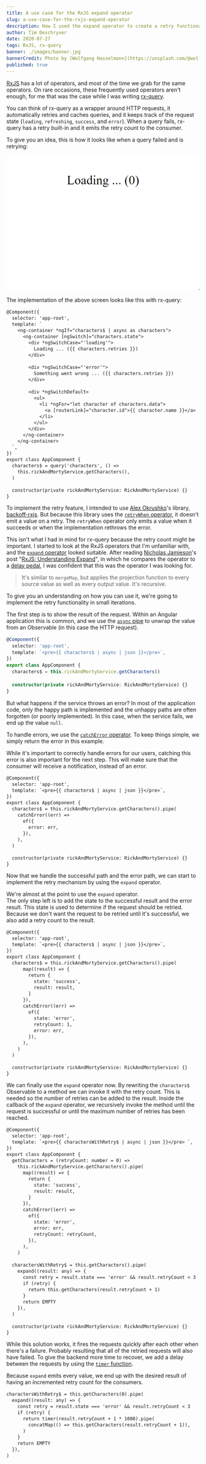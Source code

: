 ```yaml
---
title: A use case for the RxJS expand operator
slug: a-use-case-for-the-rxjs-expand-operator
description: How I used the expand operator to create a retry functionality in rx-query.
author: Tim Deschryver
date: 2020-07-27
tags: RxJS, rx-query
banner: ./images/banner.jpg
bannerCredit: Photo by [Wolfgang Hasselmann](https://unsplash.com/@wolfgang_hasselmann) on [Unsplash](https://unsplash.com)
published: true
---
```


[RxJS](https://rxjs.dev/) has a lot of operators, and most of the time we grab for the same operators.
On rare occasions, these frequently used operators aren't enough, for me that was the case while I was writing [rx-query](https://github.com/timdeschryver/rx-query).

You can think of rx-query as a wrapper around HTTP requests, it automatically retries and caches queries, and it keeps track of the request state (`loading`, `refreshing`, `success`, and `error`). When a query fails, rx-query has a retry built-in and it emits the retry count to the consumer.

To give you an idea, this is how it looks like when a query failed and is retrying:

![While we're waiting on a response we are in the "loading" state. When a query fails, the retry counter is incremented. After 3 retries it lands in the "error" state.](./images/retry.gif)

The implementation of the above screen looks like this with rx-query:

```ts{6-12}{25-28}
@Component({
  selector: 'app-root',
  template: `
    <ng-container *ngIf="characters$ | async as characters">
      <ng-container [ngSwitch]="characters.state">
        <div *ngSwitchCase="'loading'">
          Loading ... ({{ characters.retries }})
        </div>

        <div *ngSwitchCase="'error'">
          Something went wrong ... ({{ characters.retries }})
        </div>

        <div *ngSwitchDefault>
          <ul>
            <li *ngFor="let character of characters.data">
              <a [routerLink]="character.id">{{ character.name }}</a>
            </li>
          </ul>
        </div>
      </ng-container>
    </ng-container>
  `,
})
export class AppComponent {
  characters$ = query('characters', () =>
    this.rickAndMortyService.getCharacters(),
  )

  constructor(private rickAndMortyService: RickAndMortyService) {}
}
```

To implement the retry feature, I intended to use [Alex Okrushko](https://twitter.com/AlexOkrushko)'s library, [backoff-rxjs](https://github.com/alex-okrushko/backoff-rxjs). But because this library uses the [`retryWhen` operator](https://rxjs.dev/api/operators/retryWhen), it doesn't emit a value on a retry. The `retryWhen` operator only emits a value when it succeeds or when the implementation rethrows the error.

This isn't what I had in mind for rx-query because the retry count might be important.
I started to look at the RxJS operators that I'm unfamiliar with, and the [`expand` operator](https://rxjs.dev/api/operators/expand) looked suitable. After reading [Nicholas Jamieson](https://twitter.com/ncjamieson)'s post "[RxJS: Understanding Expand](https://ncjamieson.com/understanding-expand/)", in which he compares the operator to a [delay pedal](<https://en.wikipedia.org/wiki/Delay_(audio_effect)>), I was confident that this was the operator I was looking for.

> It's similar to `mergeMap`, but applies the projection function to every source value as well as every output value. It's recursive.

To give you an understanding on how you can use it, we're going to implement the retry functionality in small iterations.

The first step is to show the result of the request.
Within an Angular application this is common, and we use the [`async` pipe](https://angular.io/api/common/AsyncPipe) to unwrap the value from an Observable (in this case the HTTP request).

```ts
@Component({
  selector: 'app-root',
  template: `<pre>{{ characters$ | async | json }}</pre>`,
})
export class AppComponent {
  characters$ = this.rickAndMortyService.getCharacters()

  constructor(private rickAndMortyService: RickAndMortyService) {}
}
```

But what happens if the service throws an error? In most of the application code, only the happy path is implemented and the unhappy paths are often forgotten (or poorly implemented).
In this case, when the service fails, we end up the value `null`.

To handle errors, we use the [`catchError` operator](https://rxjs.dev/api/operators/catchError).
To keep things simple, we simply return the error in this example.

While it's important to correctly handle errors for our users, catching this error is also important for the next step.
This will make sure that the consumer will receive a notification, instead of an error.

```ts{7-11}
@Component({
  selector: 'app-root',
  template: `<pre>{{ characters$ | async | json }}</pre>`,
})
export class AppComponent {
  characters$ = this.rickAndMortyService.getCharacters().pipe(
    catchError((err) =>
      of({
        error: err,
      }),
    ),
  )

  constructor(private rickAndMortyService: RickAndMortyService) {}
}
```

Now that we handle the successful path and the error path, we can start to implement the retry mechanism by using the `expand` operator.

We're almost at the point to use the `expand` operator.  
The only step left is to add the state to the successful result and the error result.
This state is used to determine if the request should be retried.
Because we don't want the request to be retried until it's successful, we also add a retry count to the result.

```ts{9}{15-16}
@Component({
  selector: 'app-root',
  template: `<pre>{{ characters$ | async | json }}</pre>`,
})
export class AppComponent {
  characters$ = this.rickAndMortyService.getCharacters().pipe(
      map((result) => {
        return {
          state: 'success',
          result: result,
        }
      }),
      catchError((err) =>
        of({
          state: 'error',
          retryCount: 1,
          error: err,
        }),
      ),
    )
  )

  constructor(private rickAndMortyService: RickAndMortyService) {}
}
```

We can finally use the `expand` operator now.
By rewriting the `characters$` Observable to a method we can invoke it with the retry count. This is needed so the number of retries can be added to the result. Inside the callback of the `expand` operator, we recursively invoke the method until the request is successful or until the maximum number of retries has been reached.

```ts{6}{24-30}
@Component({
  selector: 'app-root',
  template: `<pre>{{ charactersWithRetry$ | async | json }}</pre> `,
})
export class AppComponent {
  getCharacters = (retryCount: number = 0) =>
    this.rickAndMortyService.getCharacters().pipe(
      map((result) => {
        return {
          state: 'success',
          result: result,
        }
      }),
      catchError((err) =>
        of({
          state: 'error',
          error: err,
          retryCount: retryCount,
        }),
      ),
    )

  charactersWithRetry$ = this.getCharacters().pipe(
    expand((result: any) => {
      const retry = result.state === 'error' && result.retryCount < 3
      if (retry) {
        return this.getCharacters(result.retryCount + 1)
      }
      return EMPTY
    }),
  )

  constructor(private rickAndMortyService: RickAndMortyService) {}
}
```

While this solution works, it fires the requests quickly after each other when there's a failure.
Probably resulting that all of the retried requests will also have failed.
To give the backend more time to recover, we add a delay between the requests by using the [`timer` function](https://rxjs.dev/api/index/function/timer).

Because `expand` emits every value, we end up with the desired result of having an incremented retry count for the consumers.

```ts{5-7}
charactersWithRetry$ = this.getCharacters(0).pipe(
  expand((result: any) => {
    const retry = result.state === 'error' && result.retryCount < 3
    if (retry) {
      return timer(result.retryCount + 1 * 1000).pipe(
        concatMap(() => this.getCharacters(result.retryCount + 1)),
      )
    }
    return EMPTY
  }),
)
```
